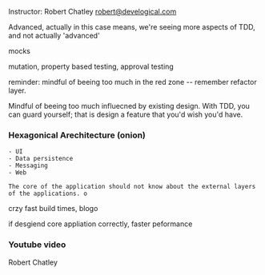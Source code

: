 Instructor: Robert Chatley robert@develogical.com

Advanced, actually in this case means, we're seeing more aspects of TDD, and not actually 'advanced'

mocks

mutation, property based testing, approval testing

reminder: mindful of beeing too much in the red zone -- remember refactor layer. 

Mindful of beeing too much influecned by existing design. With TDD, you can guard yourself; that is design a feature that you'd wish you'd have.

### Hexagonical Arechitecture (onion)
    - UI
    - Data persistence
    - Messaging
    - Web

    The core of the application should not know about the external layers of the applications. o

crzy fast build times, blogo

if desgiend core appliation correctly, faster peformance

### Youtube video
Robert Chatley 
